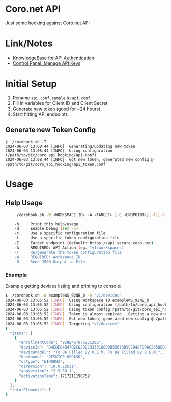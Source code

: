 # Coro.net API

Just some hooking against Coro.net API

# Link/Notes

* [KnowledgeBase for API Authentication](https://developers.coro.net/developer-portal/authentication/)
* [Control Panel: Manage API Keys](https://secure.coro.net/portal/settings/connectors/api-keys)

# Initial Setup

1. Rename `api.conf.sample` to `api.conf`
2. Fill in variables for Client ID and Client Secret
3. Generate new token (good for ~24 hours)
4. Start hitting API endpoints

## Generate new Token Config

```
$ ./corohook.sh -T
2024-06-03 13:08:44 [INFO]  Generating/updating new token
2024-06-03 13:08:44 [INFO]  Using configuration (/path/to/git/coro_api_hooking/api.conf)
2024-06-03 13:08:44 [INFO]  Got new token, generated new config @ /path/to/git/coro_api_hooking/api_token.conf
```

# Usage

## Help Usage

```sh
    ./corohook.sh -W <WORKSPACE_ID> -A <TARGET> [-E <ENDPOINT>][-T][-h][-d][-c <CONFIG>][-t <TOKENCONF>]

    -h     Print this help/usage
    -d     Enable Debug (set -x)
    -c     Use a specific configuration file
    -t     Use a specific token configuration file
    -E     Target endpoint (default: https://api.secure.coro.net)
    -A     REQUIRED: API Action (eg. "v1/workspaces)
    -T     Re/generate the token configuration file
    -W     REQUIRED: Workspace ID
    -O     Send JSON Output to File

```

### Example

Example getting devices listing and printing to console:

```sh
$ ./corohook.sh -W exampleWS_92NB_b -A "v1/devices"
2024-06-03 13:05:52 [INFO]  Using Workspace ID exampleWS_92NB_b
2024-06-03 13:05:52 [INFO]  Using configuration (/path/to/coro_api_hooking/api.conf)
2024-06-03 13:05:52 [INFO]  Using token config /path/to/git/coro_api_hooking/api_token.conf
2024-06-03 13:05:52 [INFO]  Token is almost expired.  Getting a new one...
2024-06-03 13:05:52 [INFO]  Got new token, generated new config @ /path/to/git/coro_api_hooking/api_token.conf
2024-06-03 13:05:52 [INFO]  Targeting "v1/devices"
{
  "items": [
    {
      "enrollmentCode": "92NB467876231292",
      "deviceId": "D4EDE84B47B2CD2D2C9333180D9B55673B9C7D48FD9AC2058EDD14B07211AF9F84EAD41C27ED19BBFCBB5AA2425C7C4CAEB3902C8122054019EF82A64AF01F65",
      "deviceModel": "To Be Filled By O.E.M. To Be Filled By O.E.M.",
      "hostname": "DESKTOP-8FDASD",
      "osType": "WINDOWS",
      "osVersion": "10.0.22631",
      "appVersion": "2.5.60.1",
      "activationTime": 1717211190752
    }
  ],
  "totalElements": 1
}
```
